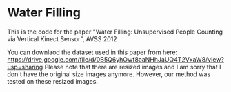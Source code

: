 # Water Filling

This is the code for the paper "Water Filling: Unsupervised People Counting via Vertical Kinect Sensor", AVSS 2012

You can downlaod the dataset used in this paper from here: https://drive.google.com/file/d/0B5Q6yhOwf8aaNHhJaUQ4T2VxaW8/view?usp=sharing
Please note that there are resized images and I am sorry that I don't have the original size images anymore. However, our method was tested on these resized images.